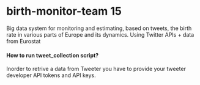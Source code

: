 # birth-monitor-team 15

Big data system for monitoring and estimating, based on tweets, the birth rate in various parts of Europe and its dynamics. Using Twitter APIs + data from Eurostat 

#### How to run tweet_collection script?

Inorder to retrive a data from Tweeter you have to provide your tweeter developer  API tokens and API keys.